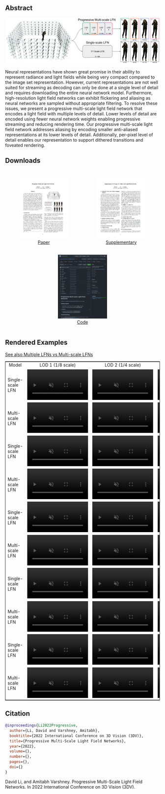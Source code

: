 <style>
@media screen and (min-width: 64em) {
.main-content {
    max-width: 70rem;
}
}
.page-header{
background-color: #086375;
background-image: linear-gradient(120deg, #156064, #086375);
}
.erp_image {
    width: 12.4rem;
    object-fit: fill;
}
.main-content table th, .main-content table td {
    padding: 0;
}
.table_header td {
  text-align: center;
}
.comparison_table {
  border: 1px solid;
}
</style>

## Abstract

[![Teaser image of Progressive Multi-Scale Light Field Networks](resources/teaser.png)](#)

Neural representations have shown great promise in their ability to represent radiance and light fields while being very compact compared to the image set representation. However, current representations are not well suited for streaming as decoding can only be done at a single level of detail and requires downloading the entire neural network model. Furthermore, high-resolution light field networks can exhibit flickering and aliasing as neural networks are sampled without appropriate filtering. To resolve these issues, we present a progressive multi-scale light field network that encodes a light field with multiple levels of detail. Lower levels of detail are encoded using fewer neural network weights enabling progressive streaming and reducing rendering time. Our progressive multi-scale light field network addresses aliasing by encoding smaller anti-aliased representations at its lower levels of detail. Additionally, per-pixel level of detail enables our representation to support dithered transitions and foveated rendering.

## Downloads

<div style="display: flex; text-align:center; flex-direction: row; flex-wrap: wrap;">
<div style="margin:1rem; flex-grow: 1;"><a href="https://arxiv.org/abs/2208.06710"><img style="max-width:10rem;" src="resources/paper.jpg"><br>Paper</a><br></div>
<div style="margin:1rem; flex-grow: 1;"><a href="resources/supplementary.pdf"><img style="max-width:10rem;" src="resources/supplementary.jpg"><br>Supplementary</a></div>
<div style="margin:1rem; flex-grow: 1;"><a href="https://github.com/AugmentariumLab/multiscale-lfn"><img style="max-width:10rem;" src="resources/github.jpg"><br>Code</a></div>
</div>

## Rendered Examples

<div class='container'>
  <a href="multiple_lfn_comparison.html" rel="noopener noreferrer">See also Multiple LFNs vs Multi-scale LFNs</a>
  <br>
  <table class="comparison_table" cellspacing="3">
    <tr class="table_header">
      <td>
        Model
      </td>
      <td>
        LOD 1 (1/8 scale)
      </td>
      <td>
        LOD 2 (1/4 scale)
      </td>
      <td>
        LOD 3 (1/2 scale)
      </td>
      <td>
        LOD 4 (1/1 scale)
      </td>
    </tr>
    <tr>
      <td>Single-scale LFN</td>
      <td><video muted autoplay loop class="erp_image">
        <source src="resources/videos/dataset1/fullscale_r8.mp4" type="video/mp4">
      </video></td>
      <td><video muted autoplay loop class="erp_image">
        <source src="resources/videos/dataset1/fullscale_r4.mp4" type="video/mp4">
      </video></td>
      <td><video muted autoplay loop class="erp_image">
        <source src="resources/videos/dataset1/fullscale_r2.mp4" type="video/mp4">
      </video></td>
      <td><video muted autoplay loop class="erp_image">
        <source src="resources/videos/dataset1/fullscale_r1.mp4" type="video/mp4">
      </video></td>
    </tr>
    <tr>
      <td>Multi-scale LFN</td>
      <td><video muted autoplay loop class="erp_image">
        <source src="resources/videos/dataset1/multiscale_r8.mp4" type="video/mp4">
      </video></td>
      <td><video muted autoplay loop class="erp_image">
        <source src="resources/videos/dataset1/multiscale_r4.mp4" type="video/mp4">
      </video></td>
      <td><video muted autoplay loop class="erp_image">
        <source src="resources/videos/dataset1/multiscale_r2.mp4" type="video/mp4">
      </video></td>
      <td><video muted autoplay loop class="erp_image">
        <source src="resources/videos/dataset1/multiscale_r1.mp4" type="video/mp4">
      </video></td>
    </tr>
    <tr>
      <td>Single-scale LFN</td>
      <td><video muted autoplay loop class="erp_image">
        <source src="resources/videos/dataset2/fullscale_r8.mp4" type="video/mp4">
      </video></td>
      <td><video muted autoplay loop class="erp_image">
        <source src="resources/videos/dataset2/fullscale_r4.mp4" type="video/mp4">
      </video></td>
      <td><video muted autoplay loop class="erp_image">
        <source src="resources/videos/dataset2/fullscale_r2.mp4" type="video/mp4">
      </video></td>
      <td><video muted autoplay loop class="erp_image">
        <source src="resources/videos/dataset2/fullscale_r1.mp4" type="video/mp4">
      </video></td>
    </tr>
    <tr>
      <td>Multi-scale LFN</td>
      <td><video muted autoplay loop class="erp_image">
        <source src="resources/videos/dataset2/multiscale_r8.mp4" type="video/mp4">
      </video></td>
      <td><video muted autoplay loop class="erp_image">
        <source src="resources/videos/dataset2/multiscale_r4.mp4" type="video/mp4">
      </video></td>
      <td><video muted autoplay loop class="erp_image">
        <source src="resources/videos/dataset2/multiscale_r2.mp4" type="video/mp4">
      </video></td>
      <td><video muted autoplay loop class="erp_image">
        <source src="resources/videos/dataset2/multiscale_r1.mp4" type="video/mp4">
      </video></td>
    </tr>
    <tr>
      <td>Single-scale LFN</td>
      <td><video muted autoplay loop class="erp_image">
        <source src="resources/videos/dataset3/fullscale_r8.mp4" type="video/mp4">
      </video></td>
      <td><video muted autoplay loop class="erp_image">
        <source src="resources/videos/dataset3/fullscale_r4.mp4" type="video/mp4">
      </video></td>
      <td><video muted autoplay loop class="erp_image">
        <source src="resources/videos/dataset3/fullscale_r2.mp4" type="video/mp4">
      </video></td>
      <td><video muted autoplay loop class="erp_image">
        <source src="resources/videos/dataset3/fullscale_r1.mp4" type="video/mp4">
      </video></td>
    </tr>
    <tr>
      <td>Multi-scale LFN</td>
      <td><video muted autoplay loop class="erp_image">
        <source src="resources/videos/dataset3/multiscale_r8.mp4" type="video/mp4">
      </video></td>
      <td><video muted autoplay loop class="erp_image">
        <source src="resources/videos/dataset3/multiscale_r4.mp4" type="video/mp4">
      </video></td>
      <td><video muted autoplay loop class="erp_image">
        <source src="resources/videos/dataset3/multiscale_r2.mp4" type="video/mp4">
      </video></td>
      <td><video muted autoplay loop class="erp_image">
        <source src="resources/videos/dataset3/multiscale_r1.mp4" type="video/mp4">
      </video></td>
    </tr>
    <tr>
      <td>Single-scale LFN</td>
      <td><video muted autoplay loop class="erp_image">
        <source src="resources/videos/dataset4/fullscale_r8.mp4" type="video/mp4">
      </video></td>
      <td><video muted autoplay loop class="erp_image">
        <source src="resources/videos/dataset4/fullscale_r4.mp4" type="video/mp4">
      </video></td>
      <td><video muted autoplay loop class="erp_image">
        <source src="resources/videos/dataset4/fullscale_r2.mp4" type="video/mp4">
      </video></td>
      <td><video muted autoplay loop class="erp_image">
        <source src="resources/videos/dataset4/fullscale_r1.mp4" type="video/mp4">
      </video></td>
    </tr>
    <tr>
      <td>Multi-scale LFN</td>
      <td><video muted autoplay loop class="erp_image">
        <source src="resources/videos/dataset4/multiscale_r8.mp4" type="video/mp4">
      </video></td>
      <td><video muted autoplay loop class="erp_image">
        <source src="resources/videos/dataset4/multiscale_r4.mp4" type="video/mp4">
      </video></td>
      <td><video muted autoplay loop class="erp_image">
        <source src="resources/videos/dataset4/multiscale_r2.mp4" type="video/mp4">
      </video></td>
      <td><video muted autoplay loop class="erp_image">
        <source src="resources/videos/dataset4/multiscale_r1.mp4" type="video/mp4">
      </video></td>
    </tr>
    <tr>
      <td>Single-scale LFN</td>
      <td><video muted autoplay loop class="erp_image">
        <source src="resources/videos/dataset5/fullscale_r8.mp4" type="video/mp4">
      </video></td>
      <td><video muted autoplay loop class="erp_image">
        <source src="resources/videos/dataset5/fullscale_r4.mp4" type="video/mp4">
      </video></td>
      <td><video muted autoplay loop class="erp_image">
        <source src="resources/videos/dataset5/fullscale_r2.mp4" type="video/mp4">
      </video></td>
      <td><video muted autoplay loop class="erp_image">
        <source src="resources/videos/dataset5/fullscale_r1.mp4" type="video/mp4">
      </video></td>
    </tr>
    <tr>
      <td>Multi-scale LFN</td>
      <td><video muted autoplay loop class="erp_image">
        <source src="resources/videos/dataset5/multiscale_r8.mp4" type="video/mp4">
      </video></td>
      <td><video muted autoplay loop class="erp_image">
        <source src="resources/videos/dataset5/multiscale_r4.mp4" type="video/mp4">
      </video></td>
      <td><video muted autoplay loop class="erp_image">
        <source src="resources/videos/dataset5/multiscale_r2.mp4" type="video/mp4">
      </video></td>
      <td><video muted autoplay loop class="erp_image">
        <source src="resources/videos/dataset5/multiscale_r1.mp4" type="video/mp4">
      </video></td>
    </tr>
  </table>
</div>

## Citation

```bibtex
@inproceedings{Li2022Progressive,
  author={Li, David and Varshney, Amitabh},
  booktitle={2022 International Conference on 3D Vision (3DV)},
  title={Progressive Multi-Scale Light Field Networks},
  year={2022},
  volume={},
  number={},
  pages={},
  doi={}
}
```

David Li, and Amitabh Varshney. Progressive Multi-Scale Light Field Networks. In 2022 International Conference on 3D Vision (3DV).
